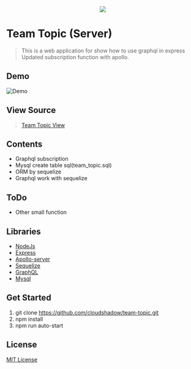 <p align="center"><img src="https://user-images.githubusercontent.com/1182967/34776160-d0cdee06-f650-11e7-8119-b42c0c324e8f.png"/></p>

# Team Topic (Server)
  > This is a web application for show how to use graphql in express
  > Updated subscription function with apollo.

## Demo
  ![Demo](https://user-images.githubusercontent.com/1182967/35098855-c701375c-fc90-11e7-87cb-6520edda5b5f.gif)

## View Source
  > [Team Topic View](https://github.com/cloudshadow/team-topic-view)

## Contents
  * Graphql subscription
  * Mysql create table sql(team_topic.sql)
  * ORM by sequelize
  * Graphql work with sequelize

## ToDo
  * Other small function

## Libraries
  * [NodeJs](https://nodejs.org/)
  * [Express](https://expressjs.com/)
  * [Apollo-server](https://www.apollographql.com/docs/apollo-server/)
  * [Sequelize](http://docs.sequelizejs.com/)
  * [GraphQL](http://graphql.org/)
  * [Mysql](https://www.mysql.com/)

## Get Started
1. git clone https://github.com/cloudshadow/team-topic.git
2. npm install
3. npm run auto-start

## License

[MIT License](LICENSE)

